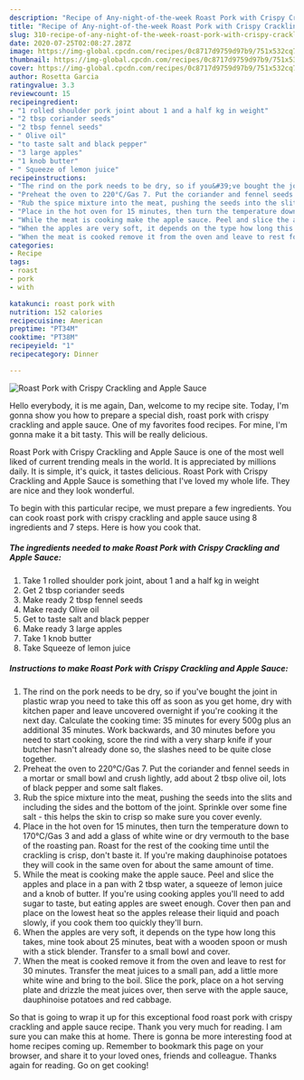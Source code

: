 ```yaml
---
description: "Recipe of Any-night-of-the-week Roast Pork with Crispy Crackling and Apple Sauce"
title: "Recipe of Any-night-of-the-week Roast Pork with Crispy Crackling and Apple Sauce"
slug: 310-recipe-of-any-night-of-the-week-roast-pork-with-crispy-crackling-and-apple-sauce
date: 2020-07-25T02:08:27.287Z
image: https://img-global.cpcdn.com/recipes/0c8717d9759d97b9/751x532cq70/roast-pork-with-crispy-crackling-and-apple-sauce-recipe-main-photo.jpg
thumbnail: https://img-global.cpcdn.com/recipes/0c8717d9759d97b9/751x532cq70/roast-pork-with-crispy-crackling-and-apple-sauce-recipe-main-photo.jpg
cover: https://img-global.cpcdn.com/recipes/0c8717d9759d97b9/751x532cq70/roast-pork-with-crispy-crackling-and-apple-sauce-recipe-main-photo.jpg
author: Rosetta Garcia
ratingvalue: 3.3
reviewcount: 15
recipeingredient:
- "1 rolled shoulder pork joint about 1 and a half kg in weight"
- "2 tbsp coriander seeds"
- "2 tbsp fennel seeds"
- " Olive oil"
- "to taste salt and black pepper"
- "3 large apples"
- "1 knob butter"
- " Squeeze of lemon juice"
recipeinstructions:
- "The rind on the pork needs to be dry, so if you&#39;ve bought the joint in plastic wrap you need to take this off as soon as you get home, dry with kitchen paper and leave uncovered overnight if you&#39;re cooking it the next day. Calculate the cooking time: 35 minutes for every 500g plus an additional 35 minutes. Work backwards, and 30 minutes before you need to start cooking, score the rind with a very sharp knife if your butcher hasn&#39;t already done so, the slashes need to be quite close together."
- "Preheat the oven to 220°C/Gas 7. Put the coriander and fennel seeds in a mortar or small bowl and crush lightly, add about 2 tbsp olive oil, lots of black pepper and some salt flakes."
- "Rub the spice mixture into the meat, pushing the seeds into the slits and including the sides and the bottom of the joint. Sprinkle over some fine salt - this helps the skin to crisp so make sure you cover evenly."
- "Place in the hot oven for 15 minutes, then turn the temperature down to 170°C/Gas 3 and add a glass of white wine or dry vermouth to the base of the roasting pan. Roast for the rest of the cooking time until the crackling is crisp, don&#39;t baste it. If you&#39;re making dauphinoise potatoes they will cook in the same oven for about the same amount of time."
- "While the meat is cooking make the apple sauce. Peel and slice the apples and place in a pan with 2 tbsp water, a squeeze of lemon juice and a knob of butter. If you&#39;re using cooking apples you&#39;ll need to add sugar to taste, but eating apples are sweet enough. Cover then pan and place on the lowest heat so the apples release their liquid and poach slowly, if you cook them too quickly they&#39;ll burn."
- "When the apples are very soft, it depends on the type how long this takes, mine took about 25 minutes, beat with a wooden spoon or mush with a stick blender. Transfer to a small bowl and cover."
- "When the meat is cooked remove it from the oven and leave to rest for 30 minutes. Transfer the meat juices to a small pan, add a little more white wine and bring to the boil. Slice the pork, place on a hot serving plate and drizzle the meat juices over, then serve with the apple sauce, dauphinoise potatoes and red cabbage."
categories:
- Recipe
tags:
- roast
- pork
- with

katakunci: roast pork with 
nutrition: 152 calories
recipecuisine: American
preptime: "PT34M"
cooktime: "PT38M"
recipeyield: "1"
recipecategory: Dinner

---
```



![Roast Pork with Crispy Crackling and Apple Sauce](https://img-global.cpcdn.com/recipes/0c8717d9759d97b9/751x532cq70/roast-pork-with-crispy-crackling-and-apple-sauce-recipe-main-photo.jpg)

Hello everybody, it is me again, Dan, welcome to my recipe site. Today, I'm gonna show you how to prepare a special dish, roast pork with crispy crackling and apple sauce. One of my favorites food recipes. For mine, I'm gonna make it a bit tasty. This will be really delicious.



Roast Pork with Crispy Crackling and Apple Sauce is one of the most well liked of current trending meals in the world. It is appreciated by millions daily. It is simple, it's quick, it tastes delicious. Roast Pork with Crispy Crackling and Apple Sauce is something that I've loved my whole life. They are nice and they look wonderful.


To begin with this particular recipe, we must prepare a few ingredients. You can cook roast pork with crispy crackling and apple sauce using 8 ingredients and 7 steps. Here is how you cook that.

##### The ingredients needed to make Roast Pork with Crispy Crackling and Apple Sauce:

1. Take 1 rolled shoulder pork joint, about 1 and a half kg in weight
1. Get 2 tbsp coriander seeds
1. Make ready 2 tbsp fennel seeds
1. Make ready  Olive oil
1. Get to taste salt and black pepper
1. Make ready 3 large apples
1. Take 1 knob butter
1. Take  Squeeze of lemon juice




##### Instructions to make Roast Pork with Crispy Crackling and Apple Sauce:

1. The rind on the pork needs to be dry, so if you&#39;ve bought the joint in plastic wrap you need to take this off as soon as you get home, dry with kitchen paper and leave uncovered overnight if you&#39;re cooking it the next day. Calculate the cooking time: 35 minutes for every 500g plus an additional 35 minutes. Work backwards, and 30 minutes before you need to start cooking, score the rind with a very sharp knife if your butcher hasn&#39;t already done so, the slashes need to be quite close together.
1. Preheat the oven to 220°C/Gas 7. Put the coriander and fennel seeds in a mortar or small bowl and crush lightly, add about 2 tbsp olive oil, lots of black pepper and some salt flakes.
1. Rub the spice mixture into the meat, pushing the seeds into the slits and including the sides and the bottom of the joint. Sprinkle over some fine salt - this helps the skin to crisp so make sure you cover evenly.
1. Place in the hot oven for 15 minutes, then turn the temperature down to 170°C/Gas 3 and add a glass of white wine or dry vermouth to the base of the roasting pan. Roast for the rest of the cooking time until the crackling is crisp, don&#39;t baste it. If you&#39;re making dauphinoise potatoes they will cook in the same oven for about the same amount of time.
1. While the meat is cooking make the apple sauce. Peel and slice the apples and place in a pan with 2 tbsp water, a squeeze of lemon juice and a knob of butter. If you&#39;re using cooking apples you&#39;ll need to add sugar to taste, but eating apples are sweet enough. Cover then pan and place on the lowest heat so the apples release their liquid and poach slowly, if you cook them too quickly they&#39;ll burn.
1. When the apples are very soft, it depends on the type how long this takes, mine took about 25 minutes, beat with a wooden spoon or mush with a stick blender. Transfer to a small bowl and cover.
1. When the meat is cooked remove it from the oven and leave to rest for 30 minutes. Transfer the meat juices to a small pan, add a little more white wine and bring to the boil. Slice the pork, place on a hot serving plate and drizzle the meat juices over, then serve with the apple sauce, dauphinoise potatoes and red cabbage.




So that is going to wrap it up for this exceptional food roast pork with crispy crackling and apple sauce recipe. Thank you very much for reading. I am sure you can make this at home. There is gonna be more interesting food at home recipes coming up. Remember to bookmark this page on your browser, and share it to your loved ones, friends and colleague. Thanks again for reading. Go on get cooking!
